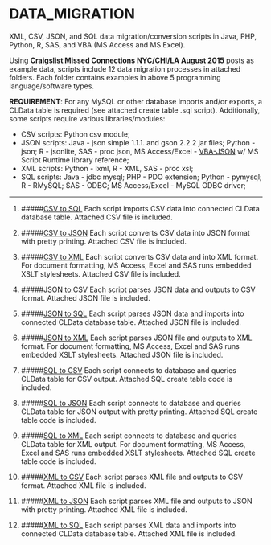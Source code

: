 # DATA_MIGRATION
XML, CSV, JSON, and SQL data migration/conversion scripts in Java, PHP, Python, R, SAS, and VBA (MS Access and MS Excel).

Using **Craigslist Missed Connections NYC/CHI/LA August 2015** posts as example data, scripts include 12 data migration processes in attached folders. Each folder contains examples in above 5 programming language/software types. 

**REQUIREMENT**: For any MySQL or other database imports and/or exports, a CLData table is required (see attached create table .sql script).
Additionally, some scripts require various libraries/modules:

* CSV scripts: Python csv module;
* JSON scripts: Java - json simple 1.1.1. and gson 2.2.2 jar files; Python - json; R - jsonlite, SAS - proc json, MS Access/Excel - [VBA-JSON](https://github.com/VBA-tools/VBA-JSON) w/ MS Script Runtime library reference;
* XML scripts: Python - lxml, R - XML, SAS - proc xsl;
* SQL scripts: Java - jdbc mysql; PHP - PDO extension; Python - pymysql; R - RMySQL; SAS - ODBC; MS Access/Excel - MySQL ODBC driver;

---
1. #####[CSV to SQL](/CSVtoXML)
   Each script imports CSV data into connected CLData database table. Attached CSV file is included.

2. #####[CSV to JSON](/CSVtoJSON) 
   Each script converts CSV data into JSON format with pretty printing. Attached CSV file is included.

3. #####[CSV to XML](/CSVtoXML)
   Each script converts CSV data and into XML format. For document formatting, MS Access, Excel and SAS runs embedded XSLT stylesheets. Attached CSV file is included.

4. #####[JSON to CSV](/JSONtoCSV)
   Each script parses JSON data and outputs to CSV format. Attached JSON file is included.

5. #####[JSON to SQL](/JSONtoSQL)
   Each script parses JSON data and imports into connected CLData database table. Attached JSON file is included.

6. #####[JSON to XML](/JSONtoXML) 
   Each script parses JSON file and outputs to XML format. For document formatting, MS Access, Excel and SAS runs embedded XSLT stylesheets. Attached JSON file is included.

7. #####[SQL to CSV](/SQLtoCSV)
   Each script connects to database and queries CLData table for CSV output.  Attached SQL create table code is included.

8. #####[SQL to JSON](/SQLtoJSON) 
   Each script connects to database and queries CLData table for JSON output with pretty printing. Attached SQL create table code is included.

9. #####[SQL to XML](/SQLtoXML)
   Each script connects to database and queries CLData table for XML output. For document formatting, MS Access, Excel and SAS runs embedded XSLT stylesheets. Attached SQL create table code is included.

10. #####[XML to CSV](/XMLtoCSV)
   Each script parses XML file and outputs to CSV format.  Attached XML file is included.

11. #####[XML to JSON](/XMLtoJSON)
   Each script parses XML file and outputs to JSON with pretty printing. Attached XML file is included.

12. #####[XML to SQL](/XMLtoSQL)
   Each script parses XML data and imports into connected CLData database table. Attached XML file is included.
